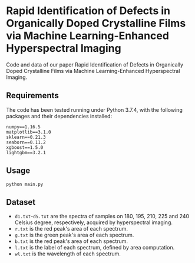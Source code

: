 # Rapid Identification of Defects in Organically Doped Crystalline Films via Machine Learning-Enhanced Hyperspectral Imaging

Code and data of our paper Rapid Identification of Defects in Organically Doped Crystalline Films via Machine Learning-Enhanced Hyperspectral Imaging.

## Requirements

The code has been tested running under Python 3.7.4, with the following packages and their dependencies installed:
```
numpy==1.16.5
matplotlib==3.1.0
sklearn==0.21.3
seaborn==0.11.2
xgboost==1.5.0
lightgbm==3.2.1
```

## Usage

```
python main.py
```

## Dataset

- `d1.txt`-`d5.txt` are the spectra of samples on 180, 195, 210, 225 and 240 Celsius degree, respectively, acquired by hyperspectral imaging.
- `r.txt` is the red peak's area of each spectrum.
- `g.txt` is the green peak's area of each spectrum.
- `b.txt` is the red peak's area of each spectrum.
- `l.txt` is the label of each spectrum, defined by area computation.
- `wl.txt` is the wavelength of each spectrum.
